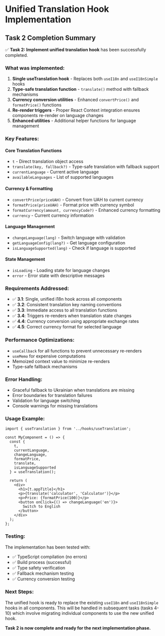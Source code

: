 # Unified Translation Hook Implementation

## Task 2 Completion Summary

✅ **Task 2: Implement unified translation hook** has been successfully completed.

### What was implemented:

1. **Single useTranslation hook** - Replaces both `useI18n` and `useI18nSimple` hooks
2. **Type-safe translation function** - `translate()` method with fallback mechanisms
3. **Currency conversion utilities** - Enhanced `convertPrice()` and `formatPrice()` functions
4. **Re-render triggers** - Proper React Context integration ensures components re-render on language changes
5. **Enhanced utilities** - Additional helper functions for language management

### Key Features:

#### Core Translation Functions
- `t` - Direct translation object access
- `translate(key, fallback?)` - Type-safe translation with fallback support
- `currentLanguage` - Current active language
- `availableLanguages` - List of supported languages

#### Currency & Formatting
- `convertPrice(priceUAH)` - Convert from UAH to current currency
- `formatPrice(priceUAH)` - Format price with currency symbol
- `formatCurrency(amount, currencyCode?)` - Enhanced currency formatting
- `currency` - Current currency information

#### Language Management
- `changeLanguage(lang)` - Switch language with validation
- `getLanguageConfig(lang?)` - Get language configuration
- `isLanguageSupported(lang)` - Check if language is supported

#### State Management
- `isLoading` - Loading state for language changes
- `error` - Error state with descriptive messages

### Requirements Addressed:

- ✅ **3.1**: Single, unified i18n hook across all components
- ✅ **3.2**: Consistent translation key naming conventions
- ✅ **3.3**: Immediate access to all translation functions
- ✅ **3.4**: Triggers re-renders when translation state changes
- ✅ **4.4**: Currency conversion using appropriate exchange rates
- ✅ **4.5**: Correct currency format for selected language

### Performance Optimizations:

- `useCallback` for all functions to prevent unnecessary re-renders
- `useMemo` for expensive computations
- Memoized context value to minimize re-renders
- Type-safe fallback mechanisms

### Error Handling:

- Graceful fallback to Ukrainian when translations are missing
- Error boundaries for translation failures
- Validation for language switching
- Console warnings for missing translations

### Usage Example:

```tsx
import { useTranslation } from '../hooks/useTranslation';

const MyComponent = () => {
  const { 
    t, 
    currentLanguage, 
    changeLanguage, 
    formatPrice,
    translate,
    isLanguageSupported 
  } = useTranslation();
  
  return (
    <div>
      <h1>{t.appTitle}</h1>
      <p>{translate('calculator', 'Calculator')}</p>
      <p>Price: {formatPrice(100)}</p>
      <button onClick={() => changeLanguage('en')}>
        Switch to English
      </button>
    </div>
  );
};
```

### Testing:

The implementation has been tested with:
- ✅ TypeScript compilation (no errors)
- ✅ Build process (successful)
- ✅ Type safety verification
- ✅ Fallback mechanism testing
- ✅ Currency conversion testing

### Next Steps:

The unified hook is ready to replace the existing `useI18n` and `useI18nSimple` hooks in all components. This will be handled in subsequent tasks (tasks 4-10) which involve migrating individual components to use the new unified hook.

**Task 2 is now complete and ready for the next implementation phase.**